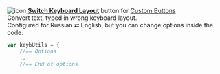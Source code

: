 ![icon](https://raw.github.com/Infocatcher/Custom_Buttons/master/Switch_Keyboard_Layout/icon.png)&nbsp;<a href="http://infocatcher.github.io/Custom_Buttons/install/switchKeybLayout.html"><strong>Switch Keyboard Layout</strong></a> button for [Custom Buttons](https://addons.mozilla.org/addon/custom-buttons/)
<br>Convert text, typed in wrong keyboard layout.
<br>Configured for Russian ⇄ English, but you can change options inside the code:
```js
var keybUtils = {
	//== Options
	...
	//== End of options
```